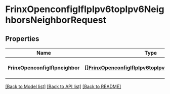 # FrinxOpenconfigIfIpIpv6topIpv6NeighborsNeighborRequest

## Properties
Name | Type | Description | Notes
------------ | ------------- | ------------- | -------------
**FrinxOpenconfigIfIpneighbor** | [**[]FrinxOpenconfigIfIpIpv6topIpv6NeighborsNeighbor**](frinx.openconfig.if.ip.ipv6top.ipv6.neighbors.Neighbor.md) |  | [optional] [default to null]

[[Back to Model list]](../README.md#documentation-for-models) [[Back to API list]](../README.md#documentation-for-api-endpoints) [[Back to README]](../README.md)


